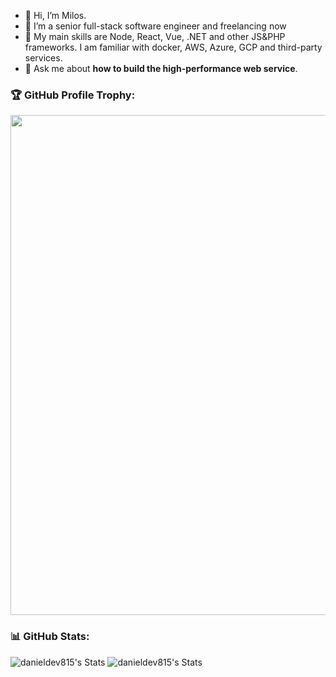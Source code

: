 - 👋 Hi, I’m Milos.
- 🔭 I’m a senior full-stack software engineer and freelancing now
- 🌱 My main skills are Node, React, Vue, .NET and other JS&PHP frameworks. I am familiar with docker, AWS, Azure, GCP and third-party services.
- 💬 Ask me about **how to build the high-performance web service**.

### 🏆 GitHub Profile Trophy:
<a href="https://github.com/ryo-ma/github-profile-trophy">
  <img width=800 src="https://github-profile-trophy.vercel.app/?username=d-756&theme=onedark&column=8no-frame=true"/>
</a>

### 📊 GitHub Stats:
![danieldev815's Stats](https://github-profile-summary-cards.vercel.app/api/cards/repos-per-language?username=d-756&show_icons=true&count_private=true&theme=solarized_dark)
![danieldev815's Stats](https://github-profile-summary-cards.vercel.app/api/cards/most-commit-language?username=d-756&show_icons=true&count_private=true&theme=solarized_dark)
<!---
danieldev815/danieldev815 is a ✨ special ✨ repository because its `README.md` (this file) appears on your GitHub profile.
You can click the Preview link to take a look at your changes.
--->
